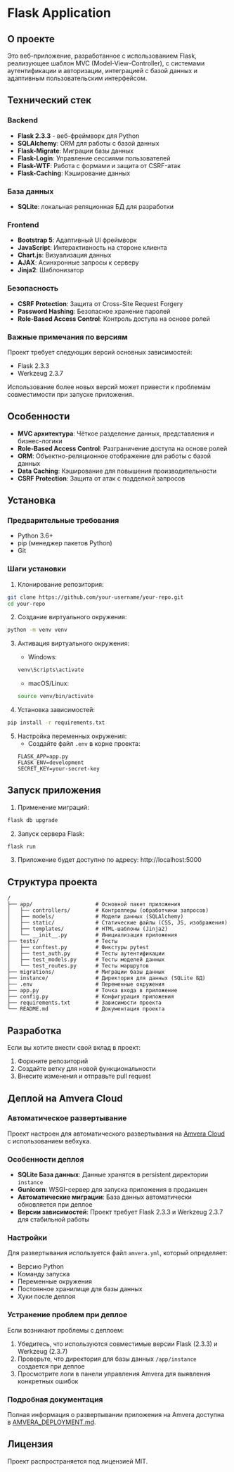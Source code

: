 # Flask Application

## О проекте
Это веб-приложение, разработанное с использованием Flask, реализующее шаблон MVC (Model-View-Controller), с системами аутентификации и авторизации, интеграцией с базой данных и адаптивным пользовательским интерфейсом.

## Технический стек

### Backend
- **Flask 2.3.3** - веб-фреймворк для Python
- **SQLAlchemy**: ORM для работы с базой данных
- **Flask-Migrate**: Миграции базы данных
- **Flask-Login**: Управление сессиями пользователей
- **Flask-WTF**: Работа с формами и защита от CSRF-атак
- **Flask-Caching**: Кэширование данных

### База данных
- **SQLite**: локальная реляционная БД для разработки

### Frontend
- **Bootstrap 5**: Адаптивный UI фреймворк
- **JavaScript**: Интерактивность на стороне клиента
- **Chart.js**: Визуализация данных
- **AJAX**: Асинхронные запросы к серверу
- **Jinja2**: Шаблонизатор

### Безопасность
- **CSRF Protection**: Защита от Cross-Site Request Forgery
- **Password Hashing**: Безопасное хранение паролей
- **Role-Based Access Control**: Контроль доступа на основе ролей

### Важные примечания по версиям
Проект требует следующих версий основных зависимостей:
- Flask 2.3.3
- Werkzeug 2.3.7

Использование более новых версий может привести к проблемам совместимости при запуске приложения.

## Особенности
- **MVC архитектура**: Чёткое разделение данных, представления и бизнес-логики
- **Role-Based Access Control**: Разграничение доступа на основе ролей
- **ORM**: Объектно-реляционное отображение для работы с базой данных
- **Data Caching**: Кэширование для повышения производительности
- **CSRF Protection**: Защита от атак с подделкой запросов

## Установка

### Предварительные требования
- Python 3.6+
- pip (менеджер пакетов Python)
- Git

### Шаги установки
1. Клонирование репозитория:
```bash
git clone https://github.com/your-username/your-repo.git
cd your-repo
```

2. Создание виртуального окружения:
```bash
python -m venv venv
```

3. Активация виртуального окружения:
   - Windows:
   ```bash
   venv\Scripts\activate
   ```
   - macOS/Linux:
   ```bash
   source venv/bin/activate
   ```

4. Установка зависимостей:
```bash
pip install -r requirements.txt
```

5. Настройка переменных окружения:
   - Создайте файл `.env` в корне проекта:
   ```
   FLASK_APP=app.py
   FLASK_ENV=development
   SECRET_KEY=your-secret-key
   ```

## Запуск приложения
1. Применение миграций:
```bash
flask db upgrade
```

2. Запуск сервера Flask:
```bash
flask run
```

3. Приложение будет доступно по адресу: http://localhost:5000

## Структура проекта
```
/
├── app/                    # Основной пакет приложения
│   ├── controllers/        # Контроллеры (обработчики запросов)
│   ├── models/             # Модели данных (SQLAlchemy)
│   ├── static/             # Статические файлы (CSS, JS, изображения)
│   ├── templates/          # HTML-шаблоны (Jinja2)
│   └── __init__.py         # Инициализация приложения
├── tests/                  # Тесты
│   ├── conftest.py         # Фикстуры pytest
│   ├── test_auth.py        # Тесты аутентификации
│   ├── test_models.py      # Тесты моделей данных
│   └── test_routes.py      # Тесты маршрутов
├── migrations/             # Миграции базы данных
├── instance/               # Директория для данных (SQLite БД)
├── .env                    # Переменные окружения
├── app.py                  # Точка входа в приложение
├── config.py               # Конфигурация приложения
├── requirements.txt        # Зависимости проекта
└── README.md               # Документация проекта
```

## Разработка
Если вы хотите внести свой вклад в проект:
1. Форкните репозиторий
2. Создайте ветку для новой функциональности 
3. Внесите изменения и отправьте pull request

## Деплой на Amvera Cloud

### Автоматическое развертывание
Проект настроен для автоматического развертывания на [Amvera Cloud](https://cloud.amvera.ru/) с использованием вебхука.

### Особенности деплоя
- **SQLite База данных**: Данные хранятся в persistent директории `instance`
- **Gunicorn**: WSGI-сервер для запуска приложения в продакшен
- **Автоматические миграции**: База данных автоматически обновляется при деплое
- **Версии зависимостей**: Проект требует Flask 2.3.3 и Werkzeug 2.3.7 для стабильной работы

### Настройки
Для развертывания используется файл `amvera.yml`, который определяет:
- Версию Python
- Команду запуска
- Переменные окружения
- Постоянное хранилище для базы данных
- Хуки после деплоя

### Устранение проблем при деплое
Если возникают проблемы с деплоем:
1. Убедитесь, что используются совместимые версии Flask (2.3.3) и Werkzeug (2.3.7)
2. Проверьте, что директория для базы данных `/app/instance` создается при деплое
3. Просмотрите логи в панели управления Amvera для выявления конкретных ошибок

### Подробная документация
Полная информация о развертывании приложения на Amvera доступна в [AMVERA_DEPLOYMENT.md](AMVERA_DEPLOYMENT.md).

## Лицензия
Проект распространяется под лицензией MIT. 